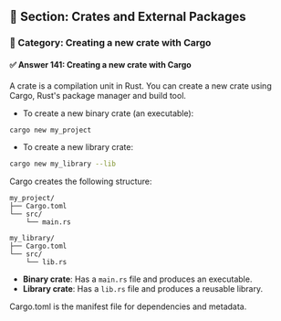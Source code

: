 ## 📘 Section: Crates and External Packages  
### 🔹 Category: Creating a new crate with Cargo  
#### ✅ Answer 141: Creating a new crate with Cargo

A crate is a compilation unit in Rust. You can create a new crate using Cargo, Rust's package manager and build tool.

- To create a new binary crate (an executable):

```bash
cargo new my_project
```

- To create a new library crate:

```bash
cargo new my_library --lib
```

Cargo creates the following structure:

```
my_project/
├── Cargo.toml
└── src/
    └── main.rs

my_library/
├── Cargo.toml
└── src/
    └── lib.rs
```

- **Binary crate**: Has a `main.rs` file and produces an executable.
- **Library crate**: Has a `lib.rs` file and produces a reusable library.

Cargo.toml is the manifest file for dependencies and metadata.
